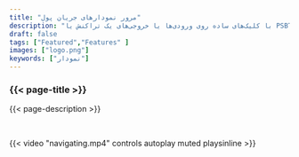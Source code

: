 ```yaml
---
title: "مرور نمودارهای جریان پول"
description: "با کلیک‌های ساده روی ورودی‌ها یا خروجی‌های یک تراکنش یا PSBT، در نمودارهای جریان پول جابجا شوید."
draft: false
tags: ["Featured","Features" ]
images: ["logo.png"]
keywords: ["نمودار"]
---
```


### {{< page-title >}} 
{{< page-description >}} 

<br>

 
{{< video "navigating.mp4" controls  autoplay muted playsinline >}}